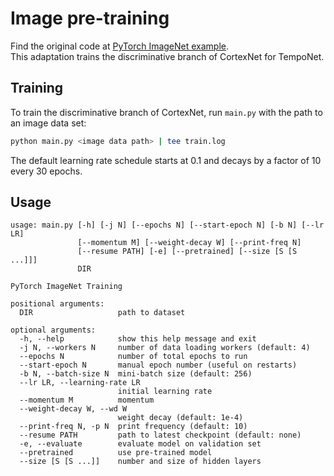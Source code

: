 # Image pre-training

Find the original code at [PyTorch ImageNet example](https://github.com/pytorch/examples/tree/master/imagenet).  
This adaptation trains the discriminative branch of CortexNet for TempoNet.

## Training

To train the discriminative branch of CortexNet, run `main.py` with the path to an image data set:

```bash
python main.py <image data path> | tee train.log
```

The default learning rate schedule starts at 0.1 and decays by a factor of 10 every 30 epochs.

## Usage

```
usage: main.py [-h] [-j N] [--epochs N] [--start-epoch N] [-b N] [--lr LR]
               [--momentum M] [--weight-decay W] [--print-freq N]
               [--resume PATH] [-e] [--pretrained] [--size [S [S ...]]]
               DIR

PyTorch ImageNet Training

positional arguments:
  DIR                   path to dataset

optional arguments:
  -h, --help            show this help message and exit
  -j N, --workers N     number of data loading workers (default: 4)
  --epochs N            number of total epochs to run
  --start-epoch N       manual epoch number (useful on restarts)
  -b N, --batch-size N  mini-batch size (default: 256)
  --lr LR, --learning-rate LR
                        initial learning rate
  --momentum M          momentum
  --weight-decay W, --wd W
                        weight decay (default: 1e-4)
  --print-freq N, -p N  print frequency (default: 10)
  --resume PATH         path to latest checkpoint (default: none)
  -e, --evaluate        evaluate model on validation set
  --pretrained          use pre-trained model
  --size [S [S ...]]    number and size of hidden layers
```
